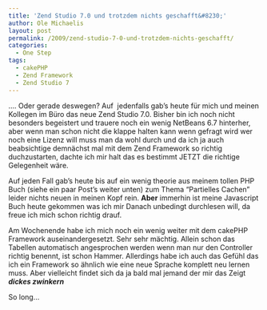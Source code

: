 ```yaml
---
title: 'Zend Studio 7.0 und trotzdem nichts geschafft&#8230;'
author: Ole Michaelis
layout: post
permalink: /2009/zend-studio-7-0-und-trotzdem-nichts-geschafft/
categories:
  - One Step
tags:
  - cakePHP
  - Zend Framework
  - Zend Studio 7
---
```


…. Oder gerade deswegen? Auf  jedenfalls gab’s heute für mich und meinen Kollegen im Büro das neue Zend Studio 7.0. Bisher bin ich noch nicht besonders begeistert und trauere noch ein wenig NetBeans 6.7 hinterher, aber wenn man schon nicht die klappe halten kann wenn gefragt wird wer noch eine Lizenz will muss man da wohl durch und da ich ja auch beabsichtige demnächst mal mit dem Zend Framework so richtig duchzustarten, dachte ich mir halt das es bestimmt JETZT die richtige Gelegenheit wäre.

Auf jeden Fall gab’s heute bis auf ein wenig theorie aus meinem tollen PHP Buch (siehe ein paar Post’s weiter unten) zum Thema “Partielles Cachen” leider nichts neuen in meinen Kopf rein. **Aber** immerhin ist meine Javascript Buch heute gekommen was ich mir Danach unbedingt durchlesen will, da freue ich mich schon richtig drauf.

Am Wochenende habe ich mich noch ein wenig weiter mit dem cakePHP Framework auseinandergesetzt. Sehr sehr mächtig. Allein schon das Tabellen automatisch angesprochen werden wenn man nur den Controller richtig benennt, ist schon Hammer. Allerdings habe ich auch das Gefühl das ich ein Framework so ähnlich wie eine neue Sprache komplett neu lernen muss. Aber vielleicht findet sich da ja bald mal jemand der mir das Zeigt ***dickes zwinkern***

So long…

